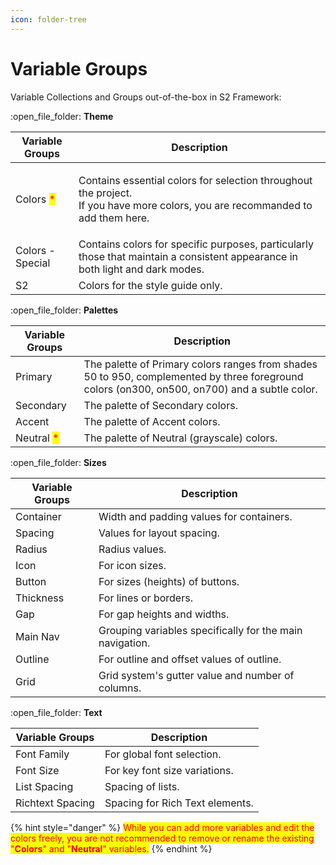 ```yaml
---
icon: folder-tree
---
```


# Variable Groups

Variable Collections and Groups out-of-the-box in S2 Framework:

:open\_file\_folder: **Theme**

| Variable Groups                           | Description                                                                                                                              |
| ----------------------------------------- | ---------------------------------------------------------------------------------------------------------------------------------------- |
| Colors <mark style="color:red;">\*</mark> | <p>Contains essential colors for selection throughout the project.<br>If you have more colors, you are recommanded to add them here.</p> |
| Colors - Special                          | Contains colors for specific purposes, particularly those that maintain a consistent appearance in both light and dark modes.            |
| S2                                        | Colors for the style guide only.                                                                                                         |

:open\_file\_folder: **Palettes**

| Variable Groups                            | Description                                                                                                                                   |
| ------------------------------------------ | --------------------------------------------------------------------------------------------------------------------------------------------- |
| Primary                                    | The palette of Primary colors ranges from shades 50 to 950, complemented by three foreground colors (on300, on500, on700) and a subtle color. |
| Secondary                                  | The palette of Secondary colors.                                                                                                              |
| Accent                                     | The palette of Accent colors.                                                                                                                 |
| Neutral <mark style="color:red;">\*</mark> | The palette of Neutral (grayscale) colors.                                                                                                    |

:open\_file\_folder: **Sizes**

| Variable Groups | Description                                              |
| --------------- | -------------------------------------------------------- |
| Container       | Width and padding values for containers.                 |
| Spacing         | Values for layout spacing.                               |
| Radius          | Radius values.                                           |
| Icon            | For icon sizes.                                          |
| Button          | For sizes (heights) of buttons.                          |
| Thickness       | For lines or borders.                                    |
| Gap             | For gap heights and widths.                              |
| Main Nav        | Grouping variables specifically for the main navigation. |
| Outline         | For outline and offset values of outline.                |
| Grid            | Grid system's gutter value and number of columns.        |

:open\_file\_folder: **Text**

| Variable Groups  | Description                     |
| ---------------- | ------------------------------- |
| Font Family      | For global font selection.      |
| Font Size        | For key font size variations.   |
| List Spacing     | Spacing of lists.               |
| Richtext Spacing | Spacing for Rich Text elements. |

{% hint style="danger" %}
<mark style="color:red;">While you can add more variables and edit the colors freely, you are not recommended to remove or rename the existing "</mark><mark style="color:red;">**Colors**</mark><mark style="color:red;">" and "</mark><mark style="color:red;">**Neutral**</mark><mark style="color:red;">" variables.</mark>
{% endhint %}




